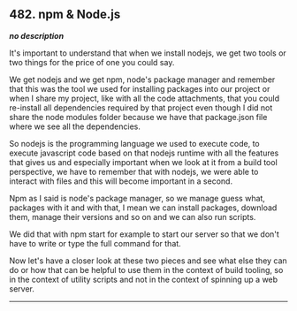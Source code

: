 ## 482. npm & Node.js

<strong><em>no description</em></strong>

It's important to understand that when we install nodejs, we get two tools or
two things for the price of one you could say. 

We get nodejs and we get npm, node's package manager and remember that this was
the tool we used for installing packages into our project or when I share my
project, like with all the code attachments, that you could re-install all
dependencies required by that project even though I did not share the node
modules folder because we have that package.json file where we see all the
dependencies. 

So nodejs is the programming language we used to execute code, to execute
javascript code based on that nodejs runtime with all the features that gives us
and especially important when we look at it from a build tool perspective, we
have to remember that with nodejs, we were able to interact with files and this
will become important in a second. 

Npm as I said is node's package manager, so we manage guess what, packages with
it and with that, I mean we can install packages, download them, manage their
versions and so on and we can also run scripts. 

We did that with npm start for example to start our server so that we don't have
to write or type the full command for that. 

Now let's have a closer look at these two pieces and see what else they can do
or how that can be helpful to use them in the context of build tooling, so in
the context of utility scripts and not in the context of spinning up a web
server. 

---